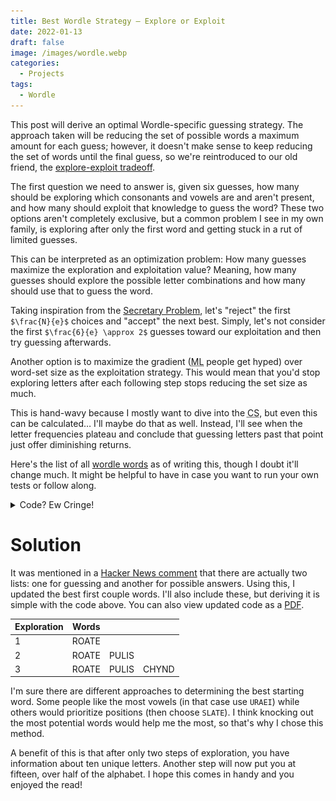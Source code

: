 ```yaml
---
title: Best Wordle Strategy — Explore or Exploit
date: 2022-01-13
draft: false
image: /images/wordle.webp
categories:
  - Projects
tags:
  - Wordle
---
```


This post will derive an optimal Wordle-specific guessing strategy. The approach taken will be reducing the set of possible words a maximum amount for each guess; however, it doesn't make sense to keep reducing the set of words until the final guess, so we're reintroduced to our old friend, the [explore-exploit tradeoff](https://conceptually.org/concepts/explore-or-exploit).

The first question we need to answer is, given six guesses, how many should be exploring which consonants and vowels are and aren't present, and how many should exploit that knowledge to guess the word? These two options aren't completely exclusive, but a common problem I see in my own family, is exploring after only the first word and getting stuck in a rut of limited guesses.

This can be interpreted as an optimization problem: How many guesses maximize the exploration and exploitation value? Meaning, how many guesses should explore the possible letter combinations and how many should use that to guess the word.

Taking inspiration from the [Secretary Problem](https://wikipedia.org/wiki/Secretary_problem), let's "reject" the first `$\frac{N}{e}$` choices and "accept" the next best. Simply, let's not consider the first `$\frac{6}{e} \approx 2$` guesses toward our exploitation and then try guessing afterwards.

Another option is to maximize the gradient (<abbr title="Machine Learning">ML</abbr> people get hyped) over word-set size as the exploitation strategy. This would mean that you'd stop exploring letters after each following step stops reducing the set size as much.

This is hand-wavy because I mostly want to dive into the <abbr title="Computer Science">CS</abbr>, but even this can be calculated… I'll maybe do that as well. Instead, I'll see when the letter frequencies plateau and conclude that guessing letters past that point just offer diminishing returns.

Here's the list of all [wordle words](/data/wordles.txt) as of writing this, though I doubt it'll change much. It might be helpful to have in case you want to run your own tests or follow along.

<details>

<summary>Code? Ew Cringe!</summary>

We'll begin by importing commonly-used packages since it should be highly accessible for anyone. `Matplotlib` isn't necessary since I show the image, so if you don't have it installed, don't worry.

```python
from matplotlib import pyplot as plt
from itertools import permutations
```

Now, we just define some helper functions that iterate through the Wordle words and keep track of different patterns.

```python
def letter_distribution(words):
    d = {}
    for word in words:
        for letter in word:
            d[letter] = d.get(letter, 0) + 1
    return d


def letter_placement(words):
    d = {0: {}, 1: {}, 2: {}, 3: {}, 4: {}}
    for word in words:
        for i, letter in enumerate(word):
            d[i][letter] = d[i].get(letter, 0) + 1
    return d


def score_placement(word, letter_places):
    score = 0
    for i, letter in enumerate(word):
        score += letter_places[i][letter]
    return score


def subset_from_letters(word : str, words : set) -> set:
    return set(wordle for wordle in words \
               if set(wordle).issubset(word))
```

Let's open the `wordles.txt` file and make words a set of all the possible five-letter words.

```python
# map's lambda takes the first 5 characters of each line
# in wordles.txt, removing the \n character
words = set(map(lambda x: x[:5], open("wordles.txt", "r")))
```

To begin determining the best starting word(s), we look at the letter frequencies.

```python
letter_dist = letter_distribution(words)
dist = sorted(letter_dist.items(), key=lambda x: x[1], reverse=True)

plt.bar([x[0] for x in dist], [y[1] for y in dist])
plt.show()
```

![Letter Distribution](/images/wordLetters.webp)

| Letter | Count |
| ------ | ----: |
| s      |  6665 |
| e      |  6662 |
| a      |  5990 |
| o      |  4438 |
| r      |  4158 |
| i      |  3759 |
| l      |  3371 |
| t      |  3295 |
| n      |  2952 |
| u      |  2511 |
| d      |  2453 |
| y      |  2074 |
| c      |  2028 |
| p      |  2019 |
| m      |  1976 |
| h      |  1760 |
| g      |  1644 |
| b      |  1627 |
| k      |  1505 |
| f      |  1115 |
| w      |  1039 |
| v      |   694 |
| z      |   434 |
| j      |   291 |
| x      |   288 |
| q      |   112 |

Unsurprisingly, the vowels (`e`, `a`, `o`, …, `i`, `u`, `y`?) are highly ranked. What's interesting is that `s` occurs more than `e`. Regardless, let's maximize the letters possible on the first guess and search for which words can be made with "seaor". While we're at it, let's see what the second and third words are following that same strategy.

```python
print(set(word for word in subset_from_letters("seaor", words) \
					if len(set(word)) == 5))

print(set(word for word in subset_from_letters("iltnu", words) \
					if len(set(word)) == 5))

print(set(word for word in subset_from_letters("dycpm", words) \
					if len(set(word)) == 5))
```

> {'aeros', 'arose', 'soare'}
> {'unlit', 'until'}
> {}

Well, we have three choices for the best first word: `aeros`, `arose`, and `soare`. And luckily there are even some second choices: `unlit`, `until`.

What we can do now is compare these options to determine the best. "How will one be better than another with the same letters?" you might ask. Well, we can now consider letter position. This is moving more toward exploitation.

```python
letter_places = letter_placement(words)

first = {'aeros', 'soare', 'arose'}
second = {'unlit', 'until'}

for word in first:
    print(word, score_placement(word, letter_places))

for word in second:
    print(word, score_placement(word, letter_places))
```

| Word  | Score |
| ----- | ----: |
| aeros |  8219 |
| soare |  7138 |
| arose |  4708 |
|       |       |
| unlit |  2989 |
| until |  2506 |

As we can see, [aeros](https://www.thefreedictionary.com/Aeros) is the best of the three options for our first word. As for our second choice, [unlit](https://www.thefreedictionary.com/unlit) is the better than `until`. All this ranking is doing is seeing if a letter in a certain position is more likely than in a different position.

If you look at the letter distribution graph, you'll see that the frequencies level out around y-m. This indicates that searching past that point won't result in too many additional words.

For the sake of completion, we'll search for the final word. However, now we'll need to switch the lowest value characters around until a new second and third word can be arranged.

```python
exploit_count = 3
letters = ''.join([letter for letter, count in dist[:exploit_count * 5]])

for word in permutations(letters):
    first = set(w for w in subset_from_letters(word[:5], words) \
                if len(set(w)) == 5)
    second = set(w for w in subset_from_letters(word[5:10], words) \
                 if len(set(w)) == 5)
    third = set(w for w in subset_from_letters(word[10:15], words) \
                if len(set(w)) == 5)

    if first and second and third:
        print(first, second, third)
        break
```

> {'soare', 'aeros', 'arose'} {'clint'} {'dumpy'}

From this analysis, here's a table to help make the best starting Wordle guesses.

| Exploration | Words |       |       |
| ----------- | ----- | ----- | ----- |
| 1           | AEROS |       |       |
| 2           | AEROS | UNLIT |       |
| 3           | AEROS | CLINT | DUMPY |

</details>

# Solution

It was mentioned in a [Hacker News comment](https://news.ycombinator.com/item?id=29928263#29930961) that there are actually two lists: one for guessing and another for possible answers. Using this, I updated the best first couple words. I'll also include these, but deriving it is simple with the code above. You can also view updated code as a [PDF](/data/wordleCode.pdf).

| Exploration | Words |       |       |
| ----------- | ----- | ----- | ----- |
| 1           | ROATE |       |       |
| 2           | ROATE | PULIS |       |
| 3           | ROATE | PULIS | CHYND |

I'm sure there are different approaches to determining the best starting word. Some people like the most vowels (in that case use `URAEI`) while others would prioritize positions (then choose `SLATE`). I think knocking out the most potential words would help me the most, so that's why I chose this method.

A benefit of this is that after only two steps of exploration, you have information about ten unique letters. Another step will now put you at fifteen, over half of the alphabet. I hope this comes in handy and you enjoyed the read!
